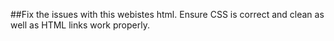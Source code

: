 ##Fix the issues with this webistes html. Ensure CSS is correct and clean as well as HTML links work properly.
